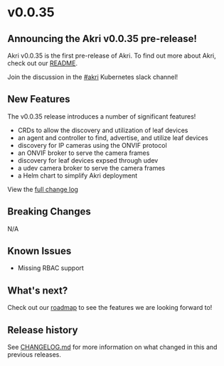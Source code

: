 # v0.0.35

## Announcing the Akri v0.0.35 pre-release!
Akri v0.0.35 is the first pre-release of Akri.  To find out more about Akri, check out our [README](https://github.com/deislabs/akri/blob/main/README.md).  

Join the discussion in the [#akri](https://kubernetes.slack.com/messages/akri) Kubernetes slack channel!

## New Features
The v0.0.35 release introduces a number of significant features!

* CRDs to allow the discovery and utilization of leaf devices
* an agent and controller to find, advertise, and utilize leaf devices
* discovery for IP cameras using the ONVIF protocol
* an ONVIF broker to serve the camera frames
* discovery for leaf devices expsed through udev
* a udev camera broker to serve the camera frames
* a Helm chart to simplify Akri deployment

View the [full change log](https://github.com/deislabs/akri/commits/v0.0.35)

## Breaking Changes
N/A

## Known Issues
* Missing RBAC support

## What's next?
Check out our [roadmap](https://github.com/deislabs/akri/blob/main/docs/roadmap.md) to see the features we are looking forward to!

## Release history
See [CHANGELOG.md](https://github.com/deislabs/akri/blob/v0.0.35/CHANGELOG.md) for more information on what changed in this and previous releases.
